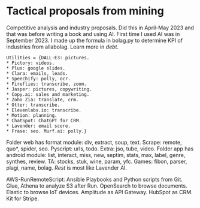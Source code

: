 # Tactical proposals from mining
Competitive analysis and industry proposals. Did this in April-May 2023 and that was before writing a book and using AI. First time I used AI was in September 2023. I made up the formula in bolag.py to determine KPI of industries from allabolag. Learn more in *debt*.
```
Utilities = {DALL-E3: pictures.
* Pictory: videos.
* Plus: google slides.
* Clara: emails, leads.
* Speechify: polly, ocr.
* Fireflies: transcribe, zoom.
* Jasper: pictures, copywriting.
* Copy.ai: sales and marketing.
* Zoho Zia: translate, crm.
* Otter: transcribe.
* Elevenlabs.io: transcribe. 
* Motion: planning.
* ChatSpot: ChatGPT for CRM.
* Lavender: email score.
* Frase: seo. Murf.ai: polly.}
```
Folder web has format module: div, extract, soup, text. Scrape: remote, quo*, spider, seo. Pyscript: urls, todo. Extra: jso, tube, video. Folder app has android module: list, interact, miss, new, septim, stats, max, label, genre, synthes, review. TA: stocks, stuk, wine, param, yfc. Games: fibon, parser, plagi, name, bolag. *Rest* is most like Lavender AI. 

AWS-RunRemoteScript: Ansible Playbooks and Python scripts from Git. Glue, Athena to analyze S3 after Run. OpenSearch to browse documents. Elastic to browse IoT devices. Amplitude as API Gateway. HubSpot as CRM. Kit for Stripe.
